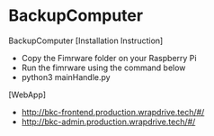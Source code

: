 # BackupComputer
BackupComputer
[Installation Instruction]
- Copy the Fimrware folder on your Raspberry Pi
- Run the fimrware using the command below
- python3 mainHandle.py

[WebApp]

- http://bkc-frontend.production.wrapdrive.tech/#/
- http://bkc-admin.production.wrapdrive.tech/#/
